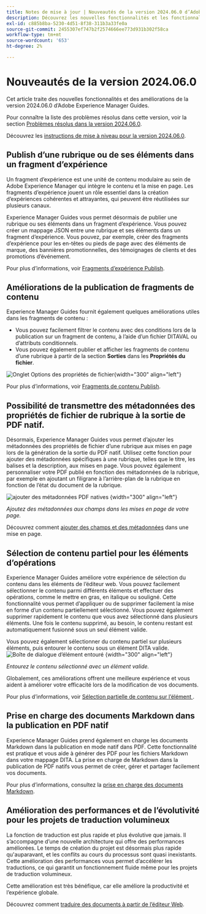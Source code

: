 ```yaml
---
title: Notes de mise à jour | Nouveautés de la version 2024.06.0 d’Adobe Experience Manager Guides
description: Découvrez les nouvelles fonctionnalités et les fonctionnalités améliorées de la version 2024.06.0 d’Adobe Experience Manager Guides as a Cloud Service.
exl-id: c885b8ba-5230-4d51-8f38-311b3a33fe0a
source-git-commit: 2455307ef747b2f2574666ee773d931b302f58ca
workflow-type: tm+mt
source-wordcount: '653'
ht-degree: 2%

---
```


# Nouveautés de la version 2024.06.0

Cet article traite des nouvelles fonctionnalités et des améliorations de la version 2024.06.0 d’Adobe Experience Manager Guides.

Pour connaître la liste des problèmes résolus dans cette version, voir la section [Problèmes résolus dans la version 2024.06.0](fixed-issues-2024-06-0.md).

Découvrez les [instructions de mise à niveau pour la version 2024.06.0](upgrade-instructions-2024-06-0.md).


## Publish d’une rubrique ou de ses éléments dans un fragment d’expérience

Un fragment d’expérience est une unité de contenu modulaire au sein de Adobe Experience Manager qui intègre le contenu et la mise en page. Les fragments d’expérience jouent un rôle essentiel dans la création d’expériences cohérentes et attrayantes, qui peuvent être réutilisées sur plusieurs canaux.


Experience Manager Guides vous permet désormais de publier une rubrique ou ses éléments dans un fragment d’expérience. Vous pouvez créer un mappage JSON entre une rubrique et ses éléments dans un fragment d’expérience. Vous pouvez, par exemple, créer des fragments d’expérience pour les en-têtes ou pieds de page avec des éléments de marque, des bannières promotionnelles, des témoignages de clients et des promotions d’événement.




Pour plus d’informations, voir [Fragments d’expérience Publish](../user-guide/publish-experience-fragment.md).


## Améliorations de la publication de fragments de contenu

Experience Manager Guides fournit également quelques améliorations utiles dans les fragments de contenu :

- Vous pouvez facilement filtrer le contenu avec des conditions lors de la publication sur un fragment de contenu, à l’aide d’un fichier DITAVAL ou d’attributs conditionnels.
- Vous pouvez également publier et afficher les fragments de contenu d’une rubrique à partir de la section **Sorties** dans les **Propriétés du fichier**.

![ Onglet Options des propriétés de fichier ](./assets/file-properties-outputs-tab.png){width="300" align="left"}

Pour plus d’informations, voir [Fragments de contenu Publish](../user-guide/publish-content-fragment.md).


## Possibilité de transmettre des métadonnées des propriétés de fichier de rubrique à la sortie de PDF natif.

Désormais, Experience Manager Guides vous permet d’ajouter les métadonnées des propriétés de fichier d’une rubrique aux mises en page lors de la génération de la sortie du PDF natif. Utilisez cette fonction pour ajouter des métadonnées spécifiques à une rubrique, telles que le titre, les balises et la description, aux mises en page. Vous pouvez également personnaliser votre PDF publié en fonction des métadonnées de la rubrique, par exemple en ajoutant un filigrane à l’arrière-plan de la rubrique en fonction de l’état du document de la rubrique.

![ajouter des métadonnées PDF natives](./assets/add-metadata-native-pdf.png) {width="300" align="left"}

*Ajoutez des métadonnées aux champs dans les mises en page de votre page.*

Découvrez comment [ajouter des champs et des métadonnées](../native-pdf/design-page-layout.md#add-fields-metadata) dans une mise en page.

## Sélection de contenu partiel pour les éléments d’opérations

Experience Manager Guides améliore votre expérience de sélection du contenu dans les éléments de l’éditeur web. Vous pouvez facilement sélectionner le contenu parmi différents éléments et effectuer des opérations, comme le mettre en gras, en italique ou souligné. Cette fonctionnalité vous permet d’appliquer ou de supprimer facilement la mise en forme d’un contenu partiellement sélectionné. Vous pouvez également supprimer rapidement le contenu que vous avez sélectionné dans plusieurs éléments. Une fois le contenu supprimé, au besoin, le contenu restant est automatiquement fusionné sous un seul élément valide.

Vous pouvez également sélectionner du contenu partiel sur plusieurs éléments, puis entourer le contenu sous un élément DITA valide.
![Boîte de dialogue d’élément entouré](./assets/surround-element.png) {width="300" align="left"}

*Entourez le contenu sélectionné avec un élément valide.*

Globalement, ces améliorations offrent une meilleure expérience et vous aident à améliorer votre efficacité lors de la modification de vos documents.

Pour plus d’informations, voir [Sélection partielle de contenu sur l’élément ](../user-guide/web-editor-edit-topics.md#partial-selection-of-content-across-elements).

## Prise en charge des documents Markdown dans la publication en PDF natif

Experience Manager Guides prend également en charge les documents Markdown dans la publication en mode natif dans PDF. Cette fonctionnalité est pratique et vous aide à générer des PDF pour les fichiers Markdown dans votre mappage DITA. La prise en charge de Markdown dans la publication de PDF natifs vous permet de créer, gérer et partager facilement vos documents.

Pour plus d’informations, consultez la [prise en charge des documents Markdown](../web-editor/native-pdf-web-editor.md#support-for-markdown-documents).


## Amélioration des performances et de l’évolutivité pour les projets de traduction volumineux

La fonction de traduction est plus rapide et plus évolutive que jamais. Il s’accompagne d’une nouvelle architecture qui offre des performances améliorées. Le temps de création du projet est désormais plus rapide qu&#39;auparavant, et les conflits au cours du processus sont quasi inexistants. Cette amélioration des performances vous permet d’accélérer les traductions, ce qui garantit un fonctionnement fluide même pour les projets de traduction volumineux.

Cette amélioration est très bénéfique, car elle améliore la productivité et l’expérience globale.

Découvrez comment [traduire des documents à partir de l’éditeur Web](../user-guide/translate-documents-web-editor.md).
